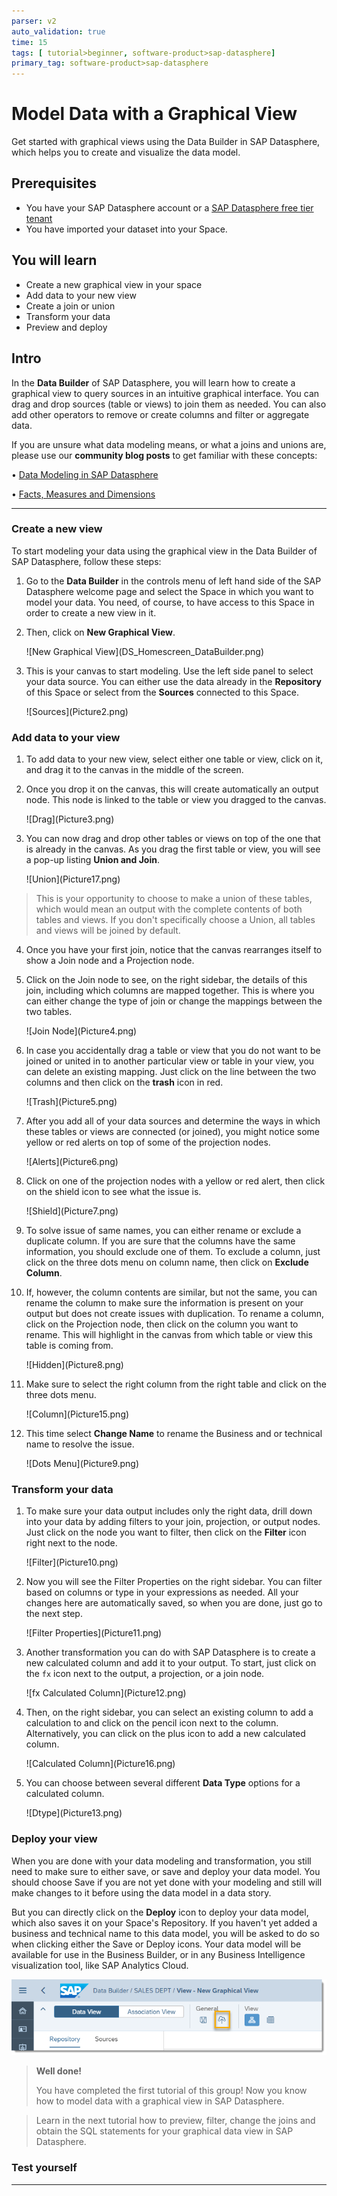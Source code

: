 ```yaml
---
parser: v2
auto_validation: true
time: 15
tags: [ tutorial>beginner, software-product>sap-datasphere]
primary_tag: software-product>sap-datasphere
---
```


# Model Data with a Graphical View 
<!-- description --> Get started with graphical views using the Data Builder in SAP Datasphere, which helps you to create and visualize the data model.

## Prerequisites
 - You have your SAP Datasphere account or a [SAP Datasphere free tier tenant](https://www.sap.com/products/data-warehouse-cloud/trial.html)
 - You have imported your dataset into your Space.

## You will learn
- Create a new graphical view in your space
- Add data to your new view
- Create a join or union
- Transform your data
- Preview and deploy


## Intro
In the **Data Builder** of SAP Datasphere, you will learn how to create a graphical view to query sources in an intuitive graphical interface. You can drag and drop sources (table or views) to join them as needed. You can also add other operators to remove or create columns and filter or aggregate data.

If you are unsure what data modeling means, or what a joins and unions are, please use our **community blog posts** to get familiar with these concepts:

•	[Data Modeling in SAP Datasphere](https://blogs.sap.com/2021/07/20/data-modeling-in-sap-data-warehouse-cloud/)

•	[Facts, Measures and Dimensions](https://blogs.sap.com/2021/07/22/facts-measures-and-dimensions/)





---

### Create a new view


To start modeling your data using the graphical view in the Data Builder of SAP Datasphere, follow these steps:

1.  Go to the **Data Builder** in the controls menu of left hand side of the SAP Datasphere welcome page and select the Space in which you want to model your data. You need, of course, to have access to this Space in order to create a new view in it.

2.  Then, click on **New Graphical View**.

    <!-- border -->![New Graphical View](DS_Homescreen_DataBuilder.png)

3.  This is your canvas to start modeling. Use the left side panel to select your data source. You can either use the data already in the **Repository** of this Space or select from the **Sources** connected to this Space.

    <!-- border -->![Sources](Picture2.png)




### Add data to your view


1.	To add data to your new view, select either one table or view, click on it, and drag it to the canvas in the middle of the screen.

2.	Once you drop it on the canvas, this will create automatically an output node. This node is linked to the table or view you dragged to the canvas.

    <!-- border -->![Drag](Picture3.png)

3.	You can now drag and drop other tables or views on top of the one that is already in the canvas. As you drag the first table or view, you will see a pop-up listing **Union and Join**.

    <!-- border -->![Union](Picture17.png)
> This is your opportunity to choose to make a union of these tables, which would mean an output with the complete contents of both tables and views. If you don't specifically choose a Union, all tables and views will be joined by default.

4.	Once you have your first join, notice that the canvas rearranges itself to show a Join node and a Projection node.

5.	Click on the Join node to see, on the right sidebar, the details of this join, including which columns are mapped together. This is where you can either change the type of join or change the mappings between the two tables.

    <!-- border -->![Join Node](Picture4.png)

6.	In case you accidentally drag a table or view that you do not want to be joined or united in to another particular view or table in your view, you can delete an existing mapping. Just click on the line between the two columns and then click on the **trash** icon in red.

    <!-- border -->![Trash](Picture5.png)

7.	After you add all of your data sources and determine the ways in which these tables or views are connected (or joined), you might notice some yellow or red alerts on top of some of the projection nodes.

    <!-- border -->![Alerts](Picture6.png)

8.	Click on one of the projection nodes with a yellow or red alert, then click on the shield icon to see what the issue is.

    <!-- border -->![Shield](Picture7.png)

9.	To solve issue of same names, you can either rename or exclude a duplicate column. If you are sure that the columns have the same information, you should exclude one of them. To exclude a column, just click on the three dots menu on column name, then click on **Exclude Column**.

10.	If, however, the column contents are similar, but not the same, you can rename the column to make sure the information is present on your output but does not create issues with duplication. To rename a column, click on the Projection node, then click on the column you want to rename. This will highlight in the canvas from which table or view this table is coming from.

    <!-- border -->![Hidden](Picture8.png)

11.	Make sure to select the right column from the right table and click on the three dots menu.

    <!-- border -->![Column](Picture15.png)

12.	This time select **Change Name** to rename the Business and or technical name to resolve the issue.

    <!-- border -->![Dots Menu](Picture9.png)


### Transform your data


1.	To make sure your data output includes only the right data, drill down into your data by adding filters to your join, projection, or output nodes. Just click on the node you want to filter, then click on the **Filter** icon right next to the node.

    <!-- border -->![Filter](Picture10.png)

2.	Now you will see the Filter Properties on the right sidebar. You can filter based on columns or type in your expressions as needed. All your changes here are automatically saved, so when you are done, just go to the next step.

    <!-- border -->![Filter Properties](Picture11.png)

3.	Another transformation you can do with SAP Datasphere is to create a new calculated column and add it to your output. To start, just click on the `fx` icon next to the output, a projection, or a join node.

    <!-- border -->![fx Calculated Column](Picture12.png)

4.	Then, on the right sidebar, you can select an existing column to add a calculation to and click on the pencil icon next to the column. Alternatively, you can click on the plus icon to add a new calculated column.

    <!-- border -->![Calculated Column](Picture16.png)

5.  You can choose between several different **Data Type** options for a calculated column.

    <!-- border -->![Dtype](Picture13.png)




### Deploy your view

When you are done with your data modeling and transformation, you still need to make sure to either save, or save and deploy your data model. You should choose Save if you are not yet done with your modeling and still will make changes to it before using the data model in a data story.

But you can directly click on the **Deploy** icon to deploy your data model, which also saves it on your Space's Repository. If you haven't yet added a business and technical name to this data model, you will be asked to do so when clicking either the Save or Deploy icons. Your data model will be available for use in the Business Builder, or in any Business Intelligence visualization tool, like SAP Analytics Cloud.

  ![Deploy](Picture14.png)

> **Well done!**
>
> You have completed the first tutorial of this group! Now you know how to model data with a graphical view in SAP Datasphere.

> Learn in the next tutorial how to preview, filter, change the joins and obtain the SQL statements for your graphical data view in SAP Datasphere.



### Test yourself








---
